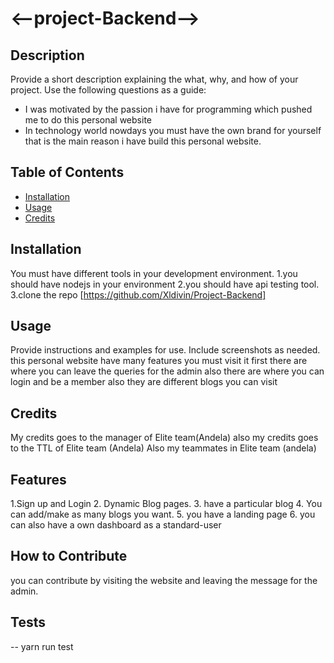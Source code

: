 # <--project-Backend-->

## Description

Provide a short description explaining the what, why, and how of your project. Use the following questions as a guide:

- I was motivated by the passion i have for programming which pushed me to do this personal website
- In technology world nowdays you must have the own brand for yourself that is the main reason i have build this personal website.

## Table of Contents

- [Installation](#installation)
- [Usage](#usage)
- [Credits](#credits)

## Installation

You must have different tools in your development environment.
1.you should have nodejs in your environment
2.you should have api testing tool.
3.clone the repo [https://github.com/Xldivin/Project-Backend]

## Usage

Provide instructions and examples for use. Include screenshots as needed.
this personal website have many features you must visit it first there are where you can leave the queries for the admin also there are where you can login and be a member also they are different blogs  you can visit

## Credits

My credits goes to the manager of Elite team(Andela)
also my credits goes to the TTL of Elite team (Andela)
Also my teammates in Elite team (andela)

## Features

1.Sign up and Login
2. Dynamic Blog pages.
3. have a particular blog
4. You can add/make as many blogs you want.
5. you have a landing page
6. you can also have a own dashboard as a standard-user

## How to Contribute

you can contribute by visiting the website and leaving the message for the admin.

## Tests

-- yarn run test
